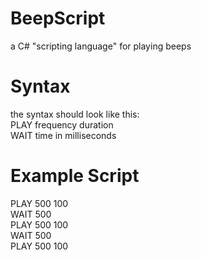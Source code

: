 # BeepScript
a C# "scripting language" for playing beeps
# Syntax
the syntax should look like this: <br />
PLAY frequency duration <br />
WAIT time in milliseconds
# Example Script
PLAY 500 100 <br />
WAIT 500 <br />
PLAY 500 100 <br />
WAIT 500 <br />
PLAY 500 100 <br />
